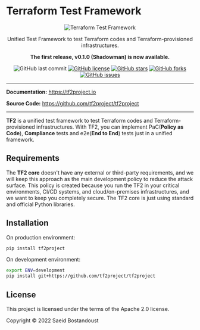 # Terraform Test Framework

<p align="center">
  <img src="https://raw.githubusercontent.com/tf2project/tf2project/master/logo.png" alt="Terraform Test Framework">
</p>

<p align="center">Unified Test Framework to test Terraform codes and Terraform-provisioned infrastructures.</p>

<p align="center">
<strong>The first release, v0.1.0 (Shadowman) is now available.</strong>
</p>

<p align="center">
  <img src="https://img.shields.io/github/last-commit/tf2project/tf2project" alt="GitHub last commit">
  <a href="https://github.com/tf2project/tf2project/blob/master/LICENSE" target="_blank"><img src="https://img.shields.io/github/license/tf2project/tf2project" alt="GitHub license"></a>
  <a href="https://github.com/tf2project/tf2project/stargazers" target="_blank"><img src="https://img.shields.io/github/stars/tf2project/tf2project" alt="GitHub stars"></a>
  <a href="https://github.com/tf2project/tf2project/network" target="_blank"><img src="https://img.shields.io/github/forks/tf2project/tf2project" alt="GitHub forks"></a>
  <a href="https://github.com/tf2project/tf2project/issues" target="_blank"><img src="https://img.shields.io/github/issues/tf2project/tf2project" alt="GitHub issues"></a>
</p>

---

**Documentation:** <a href="https://tf2project.io" target="_blank">https://tf2project.io</a>

**Source Code:** <a href="https://github.com/tf2project/tf2project" target="_blank">https://github.com/tf2project/tf2project</a>

---

**TF2** is a unified test framework to test Terraform codes and Terraform-provisioned infrastructures. With TF2, you can implement PaC(**Policy as Code**), **Compliance** tests and e2e(**End to End**) tests just in a unified framework.

## Requirements

The **TF2 core** doesn't have any external or third-party requirements, and we will keep this approach as the main development policy to reduce the attack surface. This policy is created because you run the TF2 in your critical environments, CI/CD systems, and cloud/on-premises infrastructures, and we want to keep you completely secure. The TF2 core is just using standard and official Python libraries.

## Installation

On production environment:

```bash
pip install tf2project
```

On development environment:

```bash
export ENV=development
pip install git+https://github.com/tf2project/tf2project
```

## License

This project is licensed under the terms of the Apache 2.0 license.

Copyright &copy; 2022 Saeid Bostandoust

